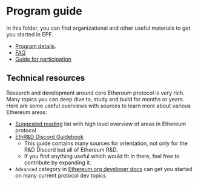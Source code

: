 # Program guide

In this folder, you can find organizational and other useful materials to get you started in EPF. 

- [Program details](/program-guide/program-details.md).
- [FAQ](/program-guide/faq.md)
- [Guide for participation](/program-guide/participation-guide.md)

## Technical resources

Research and development around core Ethereum protocol is very rich. Many topics you can deep dive to, study and build for months or years. Here are some useful overviews with sources to learn more about various Ethereum areas: 

- [Suggested reading](./reading.md) list with high level overview of areas in Ethereum protocol
- [EthR&D Discord Guidebook](https://github.com/tvanepps/EthereumDiscordGuidebook) 
   - This guide contains many sources for orientation, not only for the R&D Discord but all of Ethereum R&D.
   - If you find anything useful which would fit in there, feel free to contribute by expanding it.
- `Advanced` category in [Ethereum.org developer docs](https://ethereum.org/en/developers/docs/standards/) can get you started on many current protocol dev topics
